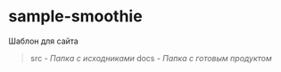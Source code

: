 # sample-smoothie
Шаблон для сайта

> src - *Папка с исходниками*
> docs - *Папка с готовым продуктом*
